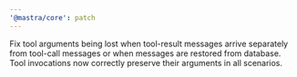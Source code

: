 ```yaml
---
'@mastra/core': patch
---
```


Fix tool arguments being lost when tool-result messages arrive separately from tool-call messages or when messages are restored from database. Tool invocations now correctly preserve their arguments in all scenarios.
